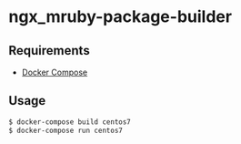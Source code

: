 # ngx\_mruby-package-builder

## Requirements

- [Docker Compose](https://docs.docker.com/compose/)

## Usage

```sh
$ docker-compose build centos7
$ docker-compose run centos7
```

